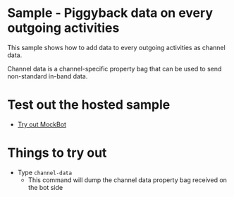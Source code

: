 # Sample - Piggyback data on every outgoing activities

This sample shows how to add data to every outgoing activities as channel data.

Channel data is a channel-specific property bag that can be used to send non-standard in-band data.

# Test out the hosted sample

- [Try out MockBot](https://microsoft.github.io/BotFramework-WebChat/15.backchannel-piggyback-on-outgoing-activities)

# Things to try out

- Type `channel-data`
   - This command will dump the channel data property bag received on the bot side
